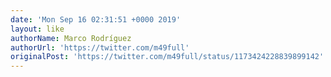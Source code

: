 ```yaml
---
date: 'Mon Sep 16 02:31:51 +0000 2019'
layout: like
authorName: Marco Rodríguez
authorUrl: 'https://twitter.com/m49full'
originalPost: 'https://twitter.com/m49full/status/1173424228839899142'
---
```

